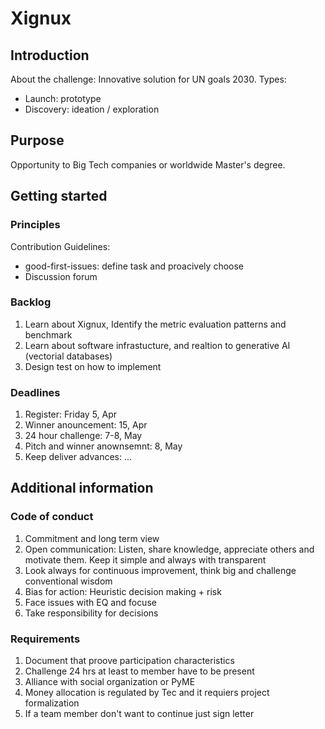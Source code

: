 # Xignux

## Introduction
About the challenge: Innovative solution for UN goals 2030.
Types:
* Launch: prototype
* Discovery: ideation / exploration
     
## Purpose
Opportunity to Big Tech companies or worldwide Master's degree. 

## Getting started
### Principles
Contribution Guidelines:
* good-first-issues: define task and proacively choose 
* Discussion forum

### Backlog
1. Learn about Xignux, Identify the metric evaluation patterns and benchmark
2. Learn about software infrastucture, and realtion to generative AI (vectorial databases)
3. Design test on how to implement

### Deadlines
1. Register: Friday 5, Apr
2. Winner anouncement: 15, Apr
3. 24 hour challenge: 7-8, May
4. Pitch and winner anownsemnt: 8, May
5. Keep deliver advances: ...

## Additional information

### Code of conduct
1. Commitment and long term view
2. Open communication: Listen, share knowledge, appreciate others and motivate them. Keep it simple and always with transparent
3. Look always for continuous improvement, think big and challenge conventional wisdom
4. Bias for action: Heuristic decision making + risk
5. Face issues with EQ and focuse
6. Take responsibility for decisions

### Requirements
1. Document that proove participation characteristics
2. Challenge 24 hrs at least to member have to be present
3. Alliance with social organization or PyME
4. Money allocation is regulated by Tec and it requiers project formalization  
5. If a team member don't want to continue just sign letter
